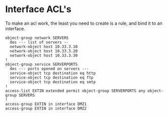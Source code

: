 # Interface ACL's
To make an acl work, the least you need to create is a rule, and bind it to an interface.  

```
object-group network SERVERS
  des --- list of servers --
  network-object host 10.33.3.10
  network-object host 10.33.3.20
  network-object host 10.33.3.30
!
object-group service SERVERPORTS
  des --- ports opened on servers ---
  service-object tcp destination eq http
  service-object tcp destination eq ftp
  service-object tcp destination eq smtp
!
access-list EXTIN extended permit object-group SERVERPORTS any object-group SERVERS
!
access-group EXTIN in interface DMZ1
access-group EXTIN in interface DMZ2
```
